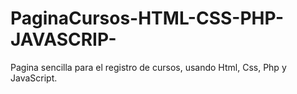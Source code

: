 # PaginaCursos-HTML-CSS-PHP-JAVASCRIP-
Pagina sencilla para el registro de cursos, usando Html, Css, Php y JavaScript.
